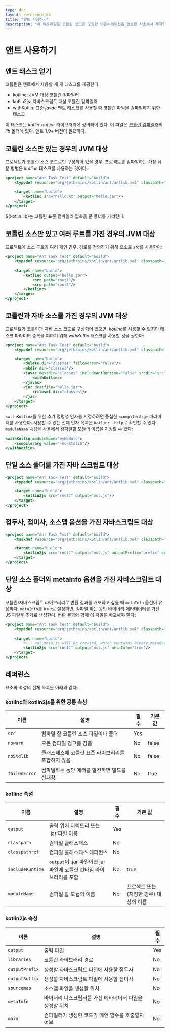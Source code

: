 ```yaml
---
type: doc
layout: reference_ko
title: "앤트 사용하기"
description: "이 튜토리얼은 코틀린 코드를 포함한 어플리케이션을 앤트를 사용해서 제작하는 여러 방법을 보여준다"
---
```


# 앤트 사용하기

## 앤트 태스크 얻기

코틀린은 앤트에서 사용할 세 개 태스크를 제공한다:

* kotlinc: JVM 대상 코틀린 컴파일러
* kotlin2js: 자바스크립트 대상 코틀린 컴파일러
* withKotlin: 표준 *javac* 앤트 태스크를 사용할 때 코틀린 파일을 컴파일하기 위한 태스크

이 태스크는 *kotlin-ant.jar* 라이브러리에 정의되어 있다.
이 파일은 [코틀린 컴파일러]({{site.data.releases.latest.url}})의 *lib* 폴더에 있다.
앤트 1.9+ 버전이 필요하다.

## 코틀린 소스만 있는 경우의 JVM 대상

프로젝트가 코틀린 소스 코드로만 구성되어 있을 경우, 프로젝트를 컴파일하는 가장 쉬운 방법은 *kotlinc* 태스크를 사용하는 것이다:

``` xml
<project name="Ant Task Test" default="build">
    <typedef resource="org/jetbrains/kotlin/ant/antlib.xml" classpath="${kotlin.lib}/kotlin-ant.jar"/>

    <target name="build">
        <kotlinc src="hello.kt" output="hello.jar"/>
    </target>
</project>
```

${kotlin.lib}는 코틀린 표준 컴파일러 압축을 푼 폴더를 가리킨다.

## 코틀린 소스만 있고 여러 루트를 가진 경우의 JVM 대상

프로젝트에 소스 루트가 여러 개인 경우, 경로를 정의하기 위해 요소로 *src*를 사용한다:

``` xml
<project name="Ant Task Test" default="build">
    <typedef resource="org/jetbrains/kotlin/ant/antlib.xml" classpath="${kotlin.lib}/kotlin-ant.jar"/>

    <target name="build">
        <kotlinc output="hello.jar">
            <src path="root1"/>
            <src path="root2"/>
        </kotlinc>
    </target>
</project>
```

## 코틀린과 자바 소스를 가진 경우의 JVM 대상

프로젝트가 코틀린과 자바 소스 코드로 구성되어 있으면, *kotlinc*를 사용할 수 있지만
태스크 파라미터 중복을 피하기 위해 *withKotlin* 태스크를 사용할 것을 권한다:

``` xml
<project name="Ant Task Test" default="build">
    <typedef resource="org/jetbrains/kotlin/ant/antlib.xml" classpath="${kotlin.lib}/kotlin-ant.jar"/>

    <target name="build">
        <delete dir="classes" failonerror="false"/>
        <mkdir dir="classes"/>
        <javac destdir="classes" includeAntRuntime="false" srcdir="src">
            <withKotlin/>
        </javac>
        <jar destfile="hello.jar">
            <fileset dir="classes"/>
        </jar>
    </target>
</project>
```

`<withKotlin>`을 위한 추가 명령행 인자를 지정하려면 중첩한 `<compilerArg>` 파라미터를 사용한다.
사용할 수 있는 전체 인자 목록은 `kotlinc -help`로 확인할 수 있다.
`moduleName` 속성을 사용해서 컴파일할 모듈의 이름을 지정할 수 있다:

``` xml
<withKotlin moduleName="myModule">
    <compilerarg value="-no-stdlib"/>
</withKotlin>
```


## 단일 소스 폴더를 가진 자바 스크립트 대상

``` xml
<project name="Ant Task Test" default="build">
    <typedef resource="org/jetbrains/kotlin/ant/antlib.xml" classpath="${kotlin.lib}/kotlin-ant.jar"/>

    <target name="build">
        <kotlin2js src="root1" output="out.js"/>
    </target>
</project>
```

## 접두사, 접미사, 소스맵 옵션을 가진 자바스크립트 대상

``` xml
<project name="Ant Task Test" default="build">
    <taskdef resource="org/jetbrains/kotlin/ant/antlib.xml" classpath="${kotlin.lib}/kotlin-ant.jar"/>

    <target name="build">
        <kotlin2js src="root1" output="out.js" outputPrefix="prefix" outputPostfix="postfix" sourcemap="true"/>
    </target>
</project>
```

## 단일 소스 폴더와 metaInfo 옵션을 가진 자바스크립트 대상

코틀린/자바스크립트 라이브러리로 변환 결과를 배포하고 싶을 때 `metaInfo` 옵션이 유용하다.
`metaInfo`를 true로 설정하면, 컴파일 하는 동안 바이너리 메타데이터를 가진 JS 파일을 추가로 생성한다.
변환 결과와 함께 이 파일을 배포해야 한다:

``` xml
<project name="Ant Task Test" default="build">
    <typedef resource="org/jetbrains/kotlin/ant/antlib.xml" classpath="${kotlin.lib}/kotlin-ant.jar"/>

    <target name="build">
        <!-- out.meta.js will be created, which contains binary metadata -->
        <kotlin2js src="root1" output="out.js" metaInfo="true"/>
    </target>
</project>
```

## 레퍼런스

요소와 속성의 전체 목록은 아래와 같다:

### kotlinc와 kotlin2js를 위한 공통 속성

| 이름 | 설명 | 필수 | 기본 값 |
|------|-------------|----------|---------------|
| `src`  | 컴파일 할 코틀린 소스 파일이나 폴더 | Yes |  |
| `nowarn` | 모든 컴파일 경고를 감춤 | No | false |
| `noStdlib` | 클래스패스에 코틀린 표준 라이브러리를 포함하지 않음 | No | false |
| `failOnError` | 컴파일하는 동안 에러를 발견하면 빌드를 실패함 | No | true |

### kotlinc 속성

| 이름 | 설명 | 필수 | 기본 값 |
|------|-------------|----------|---------------|
| `output`  | 출력 위치 디렉토리 또는 .jar 파일 이름 | Yes |  |
| `classpath`  | 컴파일 클래스패스 | No |  |
| `classpathref`  | 컴파일 클래스패스 레퍼런스 | No |  |
| `includeRuntime`  | `output`이 .jar 파일이면 jar 파일에 코틀린 런타임 라이브러리를 포함 | No | true  |
| `moduleName` | 컴파일 할 모듈의 이름 | No | 프로젝트 또는 (지정한 경우) 대상의 이름 |


### kotlin2js 속성

| 이름 | 설명 | 필수 |
|------|-------------|----------|
| `output`  | 출력 파일 | Yes |
| `libraries`  | 코틀린 라이브러리 경로 | No |
| `outputPrefix`  | 생성할 자바스크립트 파일에 사용할 접두사 | No |
| `outputSuffix` | 생성할 자바스크립트 파일에 사용할 접미사 | No |
| `sourcemap`  | 소스맵 파일을 생성할 위치 | No |
| `metaInfo`  | 바이너리 디스크립터를 가진 메타데이터 파일을 생성할 위치 | No |
| `main`  | 컴파일러가 생성한 코드가 메인 함수를 호출할지 여부 | No |
